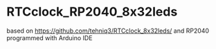 # RTCclock_RP2040_8x32leds
based on https://github.com/tehniq3/RTCclock_8x32leds/ and RP2040 programmed with Arduino IDE
